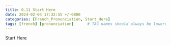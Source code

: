 ```yaml
---
title: 0.11 Start Here
date: 2024-02-04 17:32:SS +/-0800
categories: [French_Pronunciation, Start_Here]
tags: [french] [pronunciation]      # TAG names should always be lowercase
---
```


Start Here
